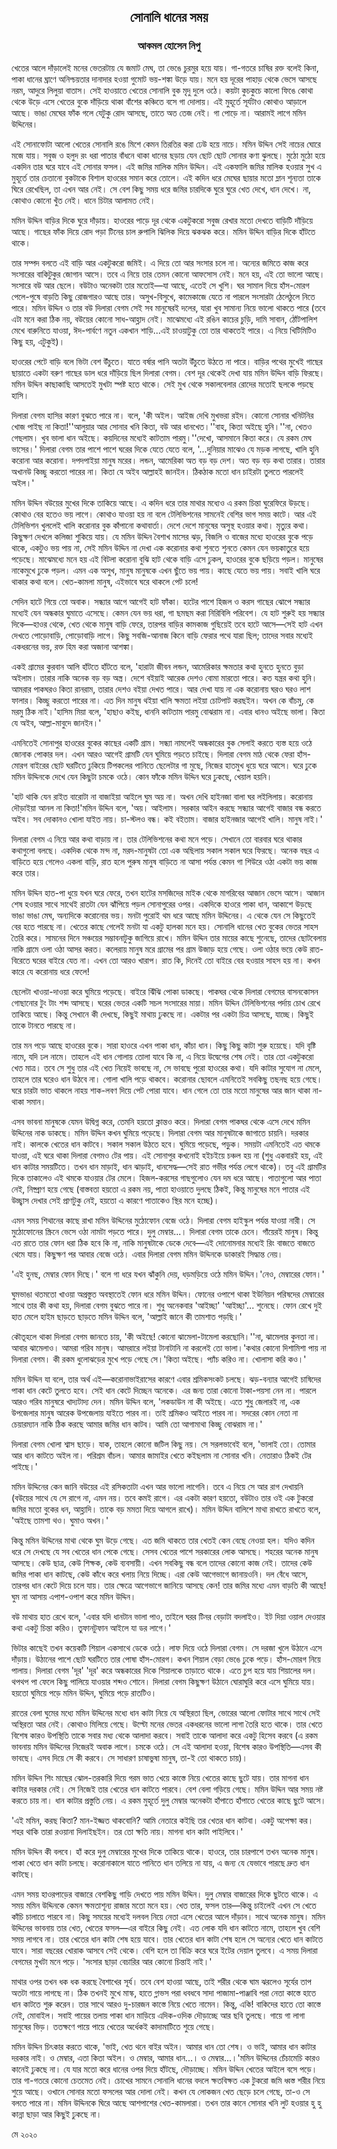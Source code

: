 <div align=center><h2 align=center>সোনালি ধানের সময়</h4><h3 align=center>আকমল হোসেন নিপু</h3>
</div>

খেতের আলে দাঁড়ালেই মনের ভেতরটায় যে জমাট মেঘ, তা ভেঙে চুরমুর হয়ে যায়। গা-গতরে চাষির রক্ত বলেই কিনা, পাকা ধানের ঘ্রাণে অনিশ্চয়তার দানাদার হওয়া গুমোট ভয়-শঙ্কা উড়ে যায়। মনে হয় দূরের পাহাড় থেকে ভেসে আসছে নরম, আদুরে লিলুয়া বাতাস। সেই হাওয়াতে খেতের সোনালি বুক মৃদু দুলে ওঠে। কয়টা কুচকুচে কালো ফিঙে কোথা থেকে উড়ে এসে খেতের বুকে দাঁড়িয়ে থাকা বাঁশের কঞ্চিতে বসে গা দোলায়। এই মুহূর্তে সূর্যটাও কোথাও আড়ালে আছে। ভাঙা মেঘের ফাঁক গলে যেটুকু রোদ আসছে, তাতে অত তেজ নেই। গা পোড়ে না। আরামই লাগে মমিন উদ্দিনের।

এই সোনাফোটা আলো খেতের সোনালি রঙে মিশে কেমন তিরতির করা ঢেউ হয়ে নাচে। মমিন উদ্দিন সেই নাচের ঘোরে মজে যায়। সবুজ ও হলুদ রং ধরা পাতার বাঁধনে থাকা ধানের ছড়ায় যেন ছোট ছোট সোনার কণা ঝুলছে। মুঠো মুঠো হয়ে একদিন তার ঘরে যাবে এই সোনার ফসল। এই জমির মালিক মমিন উদ্দিন। এই একফালি জমির মালিক হওয়ার সুখ এ মুহূর্তে তার চেতানো বুকটাকে বিশাল হাওরের সমান করে তোলে। এই কদিন ধরে মেঘের ছায়ার মতো ম্লান শূন্যতা তাকে ঘিরে রেখেছিল, তা এখন আর নেই। সে বেশ কিছু সময় ধরে জমির চারদিকে ঘুরে ঘুরে খেত দেখে, ধান দেখে। না, কোথাও কোনো খুঁত নেই। ধানে চিটার আলামত নেই।

মমিন উদ্দিন বাড়ির দিকে ঘুরে দাঁড়ায়। হাওরের পাড়ে দূর থেকে একটুকরো সবুজ রেখার মতো দেখতে বাড়িটি দাঁড়িয়ে আছে। গাছের ফাঁক দিয়ে রোদ পড়া টিনের চাল রুপালি ঝিলিক দিয়ে ঝকঝক করে। মমিন উদ্দিন বাড়ির দিকে হাঁটতে থাকে।

তার সম্পদ বলতে এই বাড়ি আর একটুকরো জমিই। এ দিয়ে তো আর সংসার চলে না। অন্যের জমিতে কাজ করে সংসারের বাকিটুকুর জোগান আসে। তবে এ নিয়ে তার তেমন কোনো আফসোস নেই। মনে হয়, এই তো ভালো আছে। সংসারে বউ আর ছেলে। বউটাও অনেকটা তার মতোই—যা আছে, এতেই সে খুশি। ঘর সামাল দিয়ে হাঁস-মোরগ পেলে-পুষে বাড়তি কিছু রোজগারও আছে তার। অসুখ-বিসুখে, কামেকাজে যেতে না পারলে সংসারটা ঠেলেঠুলে নিতে পারে। মমিন উদ্দিন ও তার বউ দিলারা বেগম সেই সব মানুষেরই দলের, যারা খুব সামান্য নিয়ে ভালো থাকতে পারে (তবে এটা মনে করা ঠিক নয়, বউয়ের কোনো সাধ-আহ্লাদ নেই। মাঝেমধ্যে এই রঙিন কাচের চুড়ি, দামি সাবান, ঠোঁটপালিশ মেখে বারুনিতে যাওয়া, ঈদ-পার্বণে নতুন একখান শাড়ি...এই চাওয়াটুকু তো তার থাকতেই পারে। এ নিয়ে খিটিমিটিও কিছু হয়, এটুকুই)।

হাওরের পেটে বাড়ি বলে ভিটা বেশ উঁচুতে। যাতে বর্ষার পানি অতটা উঁচুতে উঠতে না পারে। বাড়ির পথের মুখেই গাছের ছায়াতে একটা বরুণ গাছের ডাল ধরে দাঁড়িয়ে ছিল দিলারা বেগম। বেশ দূর থেকেই দেখা যায় মমিন উদ্দিন বাড়ি ফিরছে। মমিন উদ্দিন কাছাকাছি আসতেই মুখটা স্পষ্ট হতে থাকে। সেই মুখ থেকে সকালবেলার রোদের মতোই ছলকে পড়ছে হাসি।

দিলারা বেগম হাসির কারণ বুঝতে পারে না। বলে, 'কী অইল। আইজ দেখি মুখভরা রইদ। কোনো সোনার খনিটনির খোজ পাইছ না কিতা!''আলুয়ার আর সোনার খনি কিতা, বউ আর ধানখেত।''বাহ, কিতা অইছে হুনি।''না, খেতও গেছলাম। খুব ভালা ধান অইছে। কয়দিনের মধ্যেই কাটতাম পারমু।''দেখো, আসমানে কিতা করে। যে রকম মেঘ ভাসের।' দিলারা বেগম তার পাশে পাশে ঘরের দিকে যেতে যেতে বলে, '...দুনিয়ার মাঝেও যে মড়ক লাগছে, খালি হুনি করোনা আর করোনা। দপদপাইয়া মানুষ মরের। লন্ডন, আমেরিকা অত বড় বড় দেশ। অত বড় বড় কথা তারার। তারার অখানউ কিচ্ছু করতো পারের না। কিতা যে অইব আল্লাহই জানইন। ঠিকঠাক মতো ধান চাইরটা তুলতে পারলেই অইল।'

মমিন উদ্দিন বউয়ের মুখের দিকে তাকিয়ে আছে। এ কদিন ধরে তার মাথার মধ্যেও এ রকম চিন্তা ঘুরেফিরে উড়ছে। কোথাও বের হতেও ভয় লাগে। কোথাও যাওয়া হয় না বলে টেলিভিশনের সামনেই বেশির ভাগ সময় কাটে। আর এই টেলিভিশন খুললেই খালি করোনার বুক কাঁপানো কথাবার্তা। দেশে দেশে মানুষের অসুস্থ হওয়ার কথা। মৃত্যুর কথা। কিছুক্ষণ দেখলে কলিজা শুকিয়ে যায়। যে মমিন উদ্দিন বৈশাখ মাসের ঝড়, বিজলি ও বাজের মধ্যে হাওরের বুকে পড়ে থাকে, একটুও ভয় পায় না, সেই মমিন উদ্দিন না দেখা এক করোনার কথা শুনতে শুনতে কেমন যেন ভয়কাতুরে হয়ে পড়েছে। মাঝেমধ্যে মনে হয় এই বিটলা করোনা বুঝি হাট থেকে বাড়ি এসে ঢুকল, হাওরের বুকে ছড়িয়ে পড়ল। মানুষের নাকেমুখে ঢুকে পড়ল। এমন এক অসুখ, মানুষ মানুষকে এখন ছুঁতে ভয় পায়। কাছে যেতে ভয় পায়। সবাই খালি ঘরে থাকার কথা বলে। খেত-কামলা মানুষ, এইভাবে ঘরে থাকলে পেট চলে!

সেদিন হাটে গিয়ে তো অবাক। সন্ধ্যার আগে আগেই হাট ফাঁকা। হাটের পাশে হিজল ও করস গাছের ঝোপে সন্ধ্যার মধ্যেই যেন অন্ধকার ঘুমাতে এসেছে। কেমন যেন ভয় ধরা, গা ছমছম করা নিরিবিলি পরিবেশ। যে হাট শুরুই হয় সন্ধ্যার দিকে—হাওর থেকে, খেত থেকে মানুষ বাড়ি ফেরে, তারপর বাড়ির কামকাজ গুছিয়েই তবে হাটে আসে—সেই হাট এখন দেখতে পোড়োবাড়ি, পোড়োবাড়ি লাগে। কিছু সবজি-আনাজ কিনে বাড়ি ফেরার পথে যারা ছিল; তাদের সবার মধ্যেই একধরনের ভয়, রক্ত হিম করা অজানা আশঙ্কা।

একই গ্রামের কুরবান আলি হাঁটতে হাঁটতে বলে, 'হারাটা জীবন লন্ডন, আমেরিকার ক্ষমতার কথা হুনতে হুনতে বুড়া অইলাম। তারার নাকি অনেক বড় বড় অস্ত্র। দেশে বইয়াই আরেক দেশও বোমা মারতো পারে। কত যন্ত্রর কথা হুনি। আমরার পাকঘরও কিতা রানরাম, তারার দেশও বইয়া দেখত পারে। আর দেখা যায় না এক করোনায় ঘরও ঘরও লাশ ফালার। কিচ্ছু করতো পারের না। এত দিন মানুষ থইয়া খালি ক্ষমতা লইয়া চোটপাট করছইন। অখন কে বাঁচমু, কে মরমু ঠিক নাই।'হাসিম মিয়া বলে, 'হাছাও কইছ, ধাননি কাটতাম পারমু বোঝরাম না। এবার ধানও অইছে ভালা। কিতা যে অইব, আল্লা-মাবুদে জানইন।'

এমনিতেই সোনাপুর হাওরের বুকের কাছের একটি গ্রাম। সন্ধ্যা নামলেই অন্ধকারের বুক সেলাই করতে ব্যস্ত হয়ে ওঠে জোনাক পোকার দল। এখন আরও আগেই গ্রামটি যেন ঘুমিয়ে পড়তে চাইছে। দিলারা বেগম মাঠ থেকে ফেরা হাঁস-মোরগ বাইরের ছোট ঘরটিতে ঢুকিয়ে টিপকলের পানিতে ছেলেটার গা মুছে, নিজের হাতমুখ ধুয়ে ঘরে আসে। ঘরে ঢুকে মমিন উদ্দিনকে দেখে যেন কিছুটা চমকে ওঠে। কোন ফাঁকে মমিন উদ্দিন ঘরে ঢুকছে, খেয়াল হয়নি।

'হাট থাকি যেন রাইত বারোটা না বাজাইয়া আইলে ঘুম অয় না। অখন দেখি হাইনজা বালা ঘর লইলিলায়। করোনায় দৌড়াইয়া আনল না কিতা!'মমিন উদ্দিন বলে, 'অয়। আইলাম। সরকার আইন করছে সন্ধ্যার আগেই বাজার বন্ধ করতে অইব। সব দোকানও খোলা যাইত নায়। চা-স্টলও বন্ধ। কই বইতাম। বাজার হাইনজার আগেই খালি। মানুষ নাই।'

দিলারা বেগম এ নিয়ে আর কথা বাড়ায় না। তার টেলিভিশনের কথা মনে পড়ে। সেখানে তো বারবার ঘরে থাকার কথাগুলো বলছে। একদিক থেকে মন্দ না, মরদ-মানুষটা তো এক অছিলায় সকাল সকাল ঘরে ফিরছে। অনেক বছর এ বাড়িতে হয়ে গেলেও একলা বাড়ি, রাত হলে পুরুষ মানুষ বাড়িতে না আসা পর্যন্ত কেমন গা শিউরে ওঠা একটা ভয় কাজ করে তার।

মমিন উদ্দিন হাত-পা ধুয়ে যখন ঘরে ফেরে, তখন হাটের মসজিদের মাইক থেকে মাগরিবের আজান ভেসে আসে। আজান শেষ হওয়ার সাথে সাথেই রাতটা যেন ঝাঁপিয়ে পড়ল সোনাপুরের ওপর। একদিকে হাওরে পাকা ধান, আকাশে উড়ছে ভাঙা ভাঙা মেঘ, অন্যদিকে করোনোর ভয়। মনটা পুরোই থম ধরে আছে মমিন উদ্দিনের। এ থেকে যেন সে কিছুতেই বের হতে পারছে না। খেতের কাছে গেলেই মনটা যা একটু হালকা মনে হয়। সোনালি ধানের খেত বুকের ভেতর সাহস তৈরি করে। সামনের দিনে সঞ্চয়ের সম্ভাবনাটুকু জাগিয়ে রাখে। মমিন উদ্দিন তার মায়ের কাছে শুনেছে, তাদের ছোটবেলায় নাকি গ্রামে ওলা ওঠা আসর করত। কলেরায় মানুষ মরে গ্রামের পর গ্রাম উজাড় হয়ে গেছে। ওলা ওঠার ভয়ে কেউ রাত-বিরেতে ঘরের বাইরে যেত না। এখন তো আরও খারাপ। রাত কি, দিনেই তো বাইরে বের হওয়ার সাহস হয় না। কখন কারে যে করোনায় ধরে ফেলে!

ছেলেটা খাওয়া-দাওয়া করে ঘুমিয়ে পড়েছে। বাইরে ঝিঁঝি পোকা ডাকছে। পাকঘর থেকে দিলারা বেগমের বাসনকোসন গোছানোর টুং টাং শব্দ আসছে। ঘরের ভেতর একটি সচল সংসারের মায়া। মমিন উদ্দিন টেলিভিশনের পর্দায় চোখ রেখে তাকিয়ে আছে। কিন্তু সেখানে কী দেখছে, কিছুই মাথায় ঢুকছে না। একটার পর একটা চিত্র আসছে, যাচ্ছে। কিছুই তাকে টানতে পারছে না।

তার মন পড়ে আছে হাওরের বুকে। সারা হাওরে এখন পাকা ধান, কাঁচা ধান। কিছু কিছু কাটা শুরু হয়েছে। যদি বৃষ্টি নামে, যদি ঢল নামে। তাহলে এই ধান গোলায় তোলা যাবে কি না, এ নিয়ে উদ্বেগের শেষ নেই। তার তো একটুকরো খেত মাত্র। তবে সে শুধু তার এই খেত নিয়েই ভাবছে না, সে ভাবছে পুরো হাওরের কথা। যদি কাটার সুযোগ না মেলে, তাহলে তার ঘরেও ধান উঠবে না। গোলা খালি পড়ে থাকবে। করোনার ছোবলে এমনিতেই সবকিছু তছনছ হয়ে গেছে। ঘরে চারটা ভাত থাকলে নাহয় শাক-লবণ দিয়ে পেট পোরা যাবে। ধান গেলে তো তার মতো মানুষের আর জান থাকা না-থাকা সমান।

এসব ভাবনা মানুষকে যেমন উদ্বিগ্ন করে, তেমনি হয়তো ক্লান্তও করে। দিলারা বেগম পাকঘর থেকে এসে দেখে মমিন উদ্দিনের নাক ডাকছে। মমিন উদ্দিন কখন ঘুমিয়ে পড়েছে। দিলারা বেগম আর মানুষটাকে জাগাতে চায়নি। দরকার নাই। কালকে খেতের ধান কাটবে। সকাল সকাল উঠতে হবে। ঘুমিয়ে পড়েছে, পড়ুক। সময়টা এমনিতেই এত থমকে যাওয়া, এই ঘরে থাকা দিলারা বেগমও টের পায়। এই সোনাপুর কখনোই হইচইয়ে চঞ্চল হয় না (শুধু একবারই হয়, এই ধান কাটার সময়টিতে। তখন ধান মাড়াই, ধান ঝাড়াই, ধানসেদ্ধ—সেই রাত গভীর পর্যন্ত লেগে থাকে)। তবু এই গ্রামটির দিকে তাকালেও এই থমকে যাওয়ার টের মেলে। হিজল-করসের গাছগুলোও যেন দম ধরে আছে। পাতাগুলো আর পাতা নেই, নিষ্প্রাণ হয়ে গেছে (বাস্তবতা হয়তো এ রকম নয়, পাতা হাওয়াতে দুলছে ঠিকই, কিন্তু মানুষের মনে পাতার এই উচ্ছ্বাস দেখার সেই প্রাণটুকু নেই, হয়তো এ কারণে পাতাকেও স্থির মনে হচ্ছে)।

এমন সময় শিথানের কাছে রাখা মমিন উদ্দিনের মুঠোফোন বেজে ওঠে। দিলারা বেগম হাইস্কুল পর্যন্ত যাওয়া নারী। সে মুঠোফোনের স্ক্রিনে ভেসে ওঠা নামটা পড়তে পারে। দুলু মেম্বার...। দিলারা বেগম তাকে চেনে। গাঁয়েরই মানুষ। কিন্তু এত রাতে তার ফোন ধরা ঠিক হবে কি না, নাকি মানুষটাকে ডেকে দেবে—এই দোনোমনার মধ্যেই রিং বাজতে বাজতে থেমে যায়। কিছুক্ষণ পর আবার বেজে ওঠে। এবার দিলারা বেগম মমিন উদ্দিনকে ডাকারই সিদ্ধান্ত নেয়।

'এই হুনছ, মেম্বার ফোন দিছে।' বলে গা ধরে যখন ঝাঁকুনি দেয়, ধড়মড়িয়ে ওঠে মমিন উদ্দিন।'নেও, মেম্বারের ফোন।'

ঘুমভাঙা থতমতো খাওয়া অপ্রস্তুত অবস্থাতেই ফোন ধরে মমিন উদ্দিন। ফোনের ওপাশে থাকা ইউনিয়ন পরিষদের মেম্বারের সাথে তার কী কথা হয়, দিলারা বেগম বুঝতে পারে না। শুধু অনেকবার 'আইচ্ছা' 'আইচ্ছা'... শুনেছে। ফোন রেখে দুই হাত মেলে হাইম ছাড়তে ছাড়তে মমিন উদ্দিন বলে, 'আল্লাই জানে কী তামশাত পড়ছি।'

কৌতূহলে থাকা দিলারা বেগম জানতে চায়, 'কী অইছে! কোনো ঝামেলা-টামেলা করছোনি।''না, ঝামেলার কুনতা না। আবার ঝামেলাও। আমরা গরিব মানুষ। আমরারে লইয়া টানাটানি না করলেই তো ভালা।'কথার কোনো দিশামিশা পায় না দিলারা বেগম। কী রকম ধুলোঝড়ের মুখে পড়ে গেছে সে।'কিতা অইছে। প্যাঁচ করিও না। খোলাসা করি কও।'

মমিন উদ্দিন যা বলে, তার অর্থ এই—করোনাভাইরাসের কারণে এবার শ্রমিকসংকট চলছে। ঝড়-বন্যার আগেই চাষিদের পাকা ধান কেটে তুলতে হবে। সেই ধান কেটে দিচ্ছেন অনেকে। এর জন্য তারা কোনো টাকা-পয়সা নেন না। পারলে আরও গরিব মানুষরে খাদ্যটাদ্য দেন। মমিন উদ্দিন বলে, 'লকডাউন না কী অইছে। এতে শুধু জেলারই না, এক উপজেলার মানুষ আরেক উপজেলায় যাইতে পারব না। তাই শ্রমিকও আইতে পারব না। সদরের কোন নেতা না চেয়ারম্যান নাকি ঠিক করছে আমার জমির ধান কাটব। আমি তো আগামাথা কিচ্ছু বোঝরাম না।'

দিলারা বেগম খোলা শ্বাস ছাড়ে। যাক, তাহলে কোনো জটিল কিছু নয়। সে সরলভাবেই বলে, 'ভালাই তো। তোমার আর ধান কাটতে অইল না। পরিশ্রম বাঁচল। আমার জামাইর খেতে কইছলাম না সোনার খনি। নেতারাও ঠিকই টের পাইছে।'

মমিন উদ্দিনের কেন জানি বউয়ের এই রসিকতাটা এখন আর ভালো লাগেনি। তবে এ নিয়ে সে আর রাগ দেখায়নি (বউয়ের সাথে যে সে রাগে না, এমন নয়। তবে কমই রাগে। এর একটা কারণ হয়তো, বউটাও তার ওই এক টুকরো জমির মতো বুকের ধন, আহ্লাদি। তাকে বড় মমতা দিয়ে আগলে রাখে)। মমিন উদ্দিন বালিশে মাথা রাখতে রাখতে বলে, 'অইছে তামশা থও। ঘুমাও অখন।'

কিন্তু মমিন উদ্দিনের মাথা থেকে ঘুম উড়ে গেছে। এত জমি থাকতে তার খেতই কেন বেছে নেওয়া হল। যদিও কদিন ধরে সে দেখছে যে সব খেতের ধান পেকে গেছে। সেসব খেতের পাশে সরকারের লোক আসছে। শহরের অনেক মানুষ আসছে। কেউ ছাত্র, কেউ শিক্ষক, কেউ ব্যবসায়ী। এখন সবকিছু বন্ধ বলে তাদের কোনো কাজ নেই। তাদের কেউ জমির পাকা ধান কাটছে, কেউ কাঁধে করে খলায় নিয়ে দিচ্ছে। এরা কেউ আগেভাগে জানায়ওনি। দল বেঁধে আসে, তারপর ধান কেটে দিয়ে চলে যায়। তার ক্ষেত্রে আগেভাগে জানিয়ে আসছে কেন! তার জমির মধ্যে এমন বাড়তি কী আছে! ঘুম না আসায় এপাশ-ওপাশ করে মমিন উদ্দিন।

বউ মাথায় হাত রেখে বলে, 'এবার যদি ধানটান ভালা পাও, তাইলে ঘরর টিনর বেড়াটা বদলাইও। ইট দিয়া ওয়াল দেওয়ার কথা একটু চিন্তা করিও। তুফানটুফান আইলে যা ডর লাগে।'

ভিটার কাছেই তখন কয়েকটি শিয়াল একসাথে ডেকে ওঠে। লাফ দিয়ে ওঠে দিলারা বেগম। সে দরজা খুলে উঠানে এসে দাঁড়ায়। উঠানের পাশে ছোট ঘরটিতে তার পোষা হাঁস-মোরগ। কখন শিয়াল বেড়া ভেঙে ঢুকে পড়ে। হাঁস-মোরগ নিয়ে পালায়। দিলারা বেগম 'দূর' 'দূর' করে অন্ধকারের দিকে শিয়ালকে তাড়াতে থাকে। এতে চুপ হয়ে যায় শিয়ালের দল। থপথপ পা ফেলে কিছু পালিয়ে যাওয়ার শব্দও শোনে। দিলারা বেগম কিছুক্ষণ উঠানে ঘোরাঘুরি করে এসে ঘুমিয়ে যায়। হয়তো ঘুমিয়ে পড়ে মমিন উদ্দিন, ঘুমিয়ে পড়ে রাতটিও।

রাতের বেলা ঘুমের মধ্যে মমিন উদ্দিনের মধ্যে ধান কাটা নিয়ে যে অস্থিরতা ছিল, ভোরের আলো ফোটার সাথে সাথে সেই অস্থিরতা আর নেই। কোথাও মিলিয়ে গেছে। উল্টো মনের ভেতর একধরনের ভালো লাগা তৈরি হতে থাকে। তার খেতে বিশেষ কারও উপস্থিতি তাকে সবার মধ্য থেকে আলাদা করবে। সবাই তাকে আলাদা করে একটু হিসেব করবে (এ রকম ভাবনায় মমিন উদ্দিনের নিজেরই অবাক লাগে। চমকে ওঠে। সে এই আলাদা হওয়া, বিশেষ কারও উপস্থিতি—এসব কী ভাবছে। এসব দিয়ে সে কী করবে। সে সাধারণ চাষাভুষা মানুষ, তা-ই তো থাকতে চায়)।

মমিন উদ্দিন শিং মাছের ঝোল-তরকারি দিয়ে গরম ভাত খেয়ে কাস্তে নিয়ে খেতের কাছে ছুটে যায়। তার মাগনা ধান কাটার দরকার নেই। সে নিজেই তার খেতের ধান কাটতে পারবে। বেশ বেলা গড়িয়ে গেছে। মমিন উদ্দিন আর সময় নষ্ট করতে চায় না। ধান কাটার প্রস্তুতি নেয়। এ রকম মুহূর্তে দুলু মেম্বার অনেকটা হাঁপাতে হাঁপাতে খেতের কাছে ছুটে আসে।

'এই মমিন, করছ কিতা? মান-ইজ্জত থাকবোনি? আমি নেতারে কইছি তর খেতর ধান কাটবা। একটু অপেক্ষা কর। শহর থাকি তারা রওয়ানা দিলাইছইন। তর তো ক্ষতি নায়। মাগনা ধান কাটা পাইলিবে।'

মমিন উদ্দিন কী বলবে। হাঁ করে দুলু মেম্বারের মুখের দিকে তাকিয়ে থাকে। হাওরে, তার চারপাশে তখন অনেক মানুষ। পাকা খেতে ধান কাটা চলছে। করোনাকালে যাতে পানিতে ধান তলিয়ে না যায়, এ জন্য যে যেভাবে পারছে দ্রুত ধান কাটছে।

এমন সময় হাওরপাড়ের বাজারে বেশকিছু গাড়ি দেখতে পায় মমিন উদ্দিন। দুলু মেম্বার বাজারের দিকে ছুটতে থাকে। এ সময় মমিন উদ্দিনকে কেমন ক্ষমতাশূন্য রাজার মতো মনে হয়। খেত তার, ফসল তার—কিন্তু চাইলেই এখন সে খেতে কাঁচি চালাতে পারবে না। কিছু সময়ের মধ্যেই দলবল নিয়ে নেতা এসে খেতের আলে দাঁড়ান। সাথে অনেক মানুষ। মমিন উদ্দিনের ভাবনায় তার খেত, খেতের ফসল—এর বাইরে কিছু নেই। এত লোক যদি ধান কাটতে নামে, তাহলে খুব বেশি সময় লাগবে না। তার খেতের ধান কাটা শেষ হয়ে যাবে। তার খেতের ধান কাটা শেষ হলে সে অন্যের খেতে ধান কাটতে যাবে। সারা বছরের খোরাক আসবে সেই থেকে। বেশি হলে তা বিক্রি করে ঘরে ইটের দেয়াল তুলবে। এ সময় দিলারা বেগমের মুখটা মনে পড়ে। 'সংসার ছাড়া বেচারির আর কোনো চিন্তাই নাই।'

মাথার ওপর তখন ধক ধক করছে বৈশাখের সূর্য। তবে বেশ হাওয়া আছে, তাই শরীর থেকে ঘাম ঝরলেও সূর্যের তাপ অতটা গায়ে লাগছে না। ঠিক তখনই মুখে মাস্ক, হাতে গ্লাভস পরা ধবধবে সাদা পাজামা-পাঞ্জাবি পরা নেতা কাস্তে হাতে ধান কাটতে শুরু করেন। তার সাথে আরও দু-চারজন কাস্তে নিয়ে খেতে নামেন। কিন্তু, একি! বাকিদের হাতে তো কাস্তে নেই, মোবাইল। সবাই পায়ের তলায় পাকা ধান মাড়িয়ে এদিক-ওদিক দৌড়াচ্ছে আর ছবি তুলছে। গায়ে গা লাগা মানুষের ভিড়। ততক্ষণে পায়ে পায়ে খেতের অর্ধেকই কাদামাটিতে শুয়ে গেছে।

মমিন উদ্দিন চিৎকার করতে থাকে, 'ভাই, খেত থনে বাইর অইন। আমার ধান তো শেষ। ও ভাই, আমার ধান কাটার দরকার নাই। ও মেম্বার, এতা কিতা অইল। ও মেম্বার, আমার ধান...। ও মেম্বার...।'মমিন উদ্দিনের চেঁচামেচি কারও কানেই ঢুকছে না। যে যার মতো করে ধানের ওপর দিয়ে হাঁটছে, দৌড়াচ্ছে। মমিন উদ্দিন খেতের আইলে বসে পড়ে। তার গা-গতরে কোনো চেতমেত নেই। চোখের সামনে সোনালি ধানের বদলে ক্ষতবিক্ষত এক টুকরো জমি ধ্বস্ত শরীর নিয়ে শুয়ে আছে। ওখানে সোনার মতো ফসলের আর দোলা নেই। কখন যে লোকজন খেত ছেড়ে চলে গেছে, তা-ও সে বলতে পারে না। মমিন উদ্দিনকে ঘিরে আছে আশপাশের খেত-কামলারা। তখন তার কানে সোনার খনি লুট হওয়ার হু হু কান্না ছাড়া আর কিছুই ঢুকছে না।

মে ২০২০


